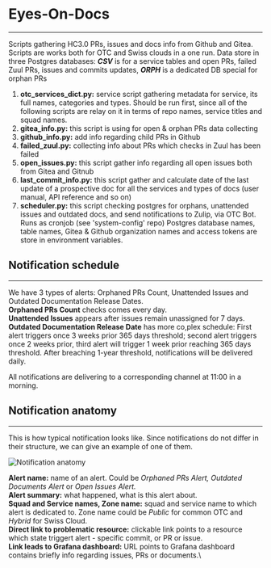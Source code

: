 Eyes-On-Docs
============
************
Scripts gathering HC3.0 PRs, issues and docs info from Github and Gitea. Scripts are works both for OTC and Swiss clouds in a one run. Data store in three Postgres databases: **_CSV_** is for a service tables and open PRs, failed Zuul PRs, issues and commits updates, **_ORPH_** is a dedicated DB special for orphan PRs

1) **otc_services_dict.py:** service script gathering metadata for service, its full names, categories and types. Should be run first, since all of the following scripts are relay on it in terms of repo names, service titles and squad names.
2) **gitea_info.py:** this script is using for open & orphan PRs data collecting
3) **github_info.py:** add info regarding child PRs in Github
4) **failed_zuul.py:** collecting info about PRs which checks in Zuul has been failed
5) **open_issues.py:** this script gather info regarding all open issues both from Gitea and Gitnub
6) **last_commit_info.py:** this script gather and calculate date of the last update of a prospective doc for all the services and types of docs (user manual, API reference and so on)
7) **scheduler.py:** this script checking postgres for orphans, unattended issues and outdated docs, and send notifications to Zulip, via OTC Bot. Runs as cronjob (see 'system-config' repo)
Postgres database names, table names, Gitea & Github organization names and access tokens are store in environment variables.

Notification schedule
---------------------
*********************
We have 3 types of alerts: Orphaned PRs Count, Unattended Issues and Outdated Documentation Release Dates.\
**Orphaned PRs Count** checks comes every day.\
**Unattended Issues** appears after issues remain unassigned for 7 days.\
**Outdated Documentation Release Date** has more co,plex schedule:
First alert triggers once 3 weeks prior 365 days threshold; second alert triggers once 2 weeks prior, third alert will trigger 1 week prior reaching 365 days threshold. After breaching 1-year threshold, notifications will be delivered daily.

All notifications are delivering to a corresponding channel at 11:00 in a morning. 

Notification anatomy
--------------------
********************
This is how typical notification looks like. Since notifications do not differ in their structure, we can give an example of one of them.

![Notification anatomy](https://github.com/opentelekomcloud-infra/grafana-docs-monitoring/blob/documentation/alert_anatomy.PNG)

**Alert name:** name of an alert. Could be *Orphaned PRs Alert,* *Outdated Documents Alert* or *Open Issues Alert.*\
**Alert summary:** what happened, what is this alert about.\
**Squad and Service names, Zone name:** squad and service name to which alert is dedicated to. Zone name could be *Public* for common OTC and *Hybrid* for Swiss Cloud.\
**Direct link to problematic resource:** clickable link points to a resource which state triggert alert - specific commit, or PR or issue.\
**Link leads to Grafana dashboard:** URL points to Grafana dashboard contains briefly info regarding issues, PRs or documents.\
